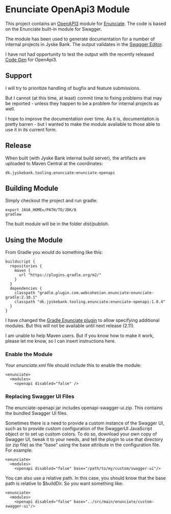 # Enunciate OpenApi3 Module #

This project contains an [OpenAPI3](https://github.com/OAI/OpenAPI-Specification) module for [Enunciate](https://github.com/stoicflame/enunciate).
The code is based on the Enunciate built-in module for Swagger.

The module has been used to generate documentation for a number of internal projects in Jyske Bank.
The output validates in the [Swagger Editor](http://editor.swagger.io/).

I have not had opportunity to test the output with the recently released [Code Gen](https://swagger.io/swagger-codegen/) for OpenApi3.

## Support ##

I will try to prioritize handling of bugfix and feature submissions.

But I cannot (at this time, at least) commit time to fixing problems that may be reported - unless they happen to be a problem for internal projects as well.

I hope to improve the documentation over time.
As it is, documentation is pretty barren - but I wanted to make the module available to those able to use it in its current form.

## Release ##

When built (with Jyske Bank internal build server), the artifacts are uploaded to Maven Central at the coordinates:

	dk.jyskebank.tooling.enunciate:enunciate-openapi


## Building Module ##

Simply checkout the project and run gradle:

    export JAVA_HOME=/PATH/TO/JDK/8
    gradlew
    
The built module will be in the folder _dist/publish_.

## Using the Module ##

From Gradle you would do something like this:

    buildscript {
      repositories {
        maven {
          url "https://plugins.gradle.org/m2/"
        }
      }
      dependencies {
        classpath "gradle.plugin.com.webcohesion.enunciate:enunciate-gradle:2.10.1"
        classpath "dk.jyskebank.tooling.enunciate:enunciate-openapi:1.0.4"
      }
    }

I have changed the [Gradle Enunciate plugin](https://github.com/stoicflame/enunciate-gradle) to allow specifying additional modules.
But this will not be available until next release (2.11).


I am unable to help Maven users. But if you know how to make it work, please let me know, so I can insert instructions here.

### Enable the Module ###

Your _enunciate.xml_ file should include this to enable the module:
    
	<enunciate>
	  <modules>
	    <openapi disabled="false" />

### Replacing Swagger UI Files ###

The enunciate-openapi jar includes openapi-swagger-ui.zip. This contains the bundled Swagger UI files.

Sometimes there is a need to provide a custom instance of the Swagger UI, such as to provide custom configuration of the SwaggerUI JavaScript object or to set up custom colors.
To do so, download your own copy of Swagger UI, tweak it to your needs, and tell the plugin to use that directory (or zip file) as the "base" using the base attribute in the configuration file. For example:

	<enunciate>
	  <modules>
	    <openapi disabled="false" base="/path/to/my/custom/swagger-ui"/>

You can also use a relative path. In this case, you should know that the base path is relative to $buildDir. So you want something like:

	<enunciate>
	  <modules>
	    <openapi disabled="false" base="../src/main/enunciate/custom-swagger-ui"/>


